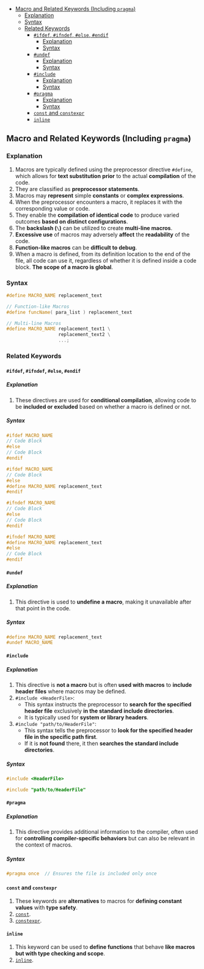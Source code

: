 <!-- vim-markdown-toc GFM -->

- [Macro and Related Keywords (Including `pragma`)](#macro-and-related-keywords-including-pragma)
  - [Explanation](#explanation)
  - [Syntax](#syntax)
  - [Related Keywords](#related-keywords)
    - [`#ifdef`, `#ifndef`, `#else`, `#endif`](#ifdef-ifndef-else-endif)
      - [Explanation](#explanation-1)
      - [Syntax](#syntax-1)
    - [`#undef`](#undef)
      - [Explanation](#explanation-2)
      - [Syntax](#syntax-2)
    - [`#include`](#include)
      - [Explanation](#explanation-3)
      - [Syntax](#syntax-3)
    - [`#pragma`](#pragma)
      - [Explanation](#explanation-4)
      - [Syntax](#syntax-4)
    - [`const` and `constexpr`](#const-and-constexpr)
    - [`inline`](#inline)

<!-- vim-markdown-toc -->

## Macro and Related Keywords (Including `pragma`)

### Explanation

1. Macros are typically defined using the preprocessor directive `#define`, which allows for **text
   substitution** **prior** to the actual **compilation** of the code.
2. They are classified as **preprocessor statements**.
3. Macros may **represent** simple **constants** or **complex expressions**.
4. When the preprocessor encounters a macro, it replaces it with the corresponding value or code.
5. They enable the **compilation of identical code** to produce varied outcomes **based on distinct
   configurations**.
6. The **backslash (`\`)** can be utilized to create **multi-line macros**.
7. **Excessive use** of macros may adversely **affect** the **readability** of the code.
8. **Function-like macros** can be **difficult to debug**.
9. When a macro is defined, from its definition location to the end of the file, all code can use
   it, regardless of whether it is defined inside a code block. **The scope of a macro is global**.

### Syntax

```CPP
#define MACRO_NAME replacement_text
```

```CPP
// Function-like Macros
#define funcName( para_list ) replacement_text
```

```CPP
// Multi-line Macros
#define MACRO_NAME replacement_text1 \
                   replacement_text2 \
                   ...;
```

### Related Keywords

#### `#ifdef`, `#ifndef`, `#else`, `#endif`

##### Explanation

1. These directives are used for **conditional compilation**, allowing code to be **included or
   excluded** based on whether a macro is defined or not.

##### Syntax

```CPP
#ifdef MACRO_NAME
// Code Block
#else
// Code Block
#endif
```

```CPP
#ifdef MACRO_NAME
// Code Block
#else
#define MACRO_NAME replacement_text
#endif
```

```CPP
#ifndef MACRO_NAME
// Code Block
#else
// Code Block
#endif
```

```CPP
#ifndef MACRO_NAME
#define MACRO_NAME replacement_text
#else
// Code Block
#endif
```

#### `#undef`

##### Explanation

1. This directive is used to **undefine a macro**, making it unavailable after that point in the
   code.

##### Syntax

```CPP
#define MACRO_NAME replacement_text
#undef MACRO_NAME
```

#### `#include`

##### Explanation

1. This directive is **not a macro** but is often **used with macros** to **include header files**
   where macros may be defined.
2. `#include <HeaderFile>`:
   - This syntax instructs the preprocessor to **search for the specified header file** exclusively
     **in the standard include directories**.
   - It is typically used for **system or library headers**.
3. `#include "path/to/HeaderFile"`:
   - This syntax tells the preprocessor to **look for the specified header file in the specific path
     first**.
   - If it is **not found** there, it then **searches the standard include directories**.

##### Syntax

```CPP
#include <HeaderFile>
```

```CPP
#include "path/to/HeaderFile"
```

#### `#pragma`

##### Explanation

1. This directive provides additional information to the compiler, often used for **controlling
   compiler-specific behaviors** but can also be relevant in the context of macros.

##### Syntax

```CPP
#pragma once  // Ensures the file is included only once
```

#### `const` and `constexpr`

1. These keywords are **alternatives** to macros for **defining constant values** with **type
   safety**.
2. [`const`](./ConstConstexprAndStatic.md#const).
3. [`constexpr`](./ConstConstexprAndStatic.md#constexpr).

#### `inline`

1. This keyword can be used to **define functions** that behave **like macros** **but with type
   checking and scope**.
2. [`inline`](./Functions.md#inline).
